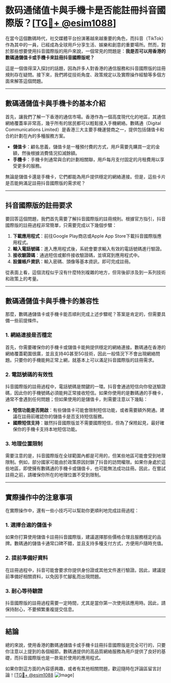 # 数码通储值卡與手機卡是否能註冊抖音國際版？[[TG💪+ @esim1088](https://t.me/s/esim1088)]

在當今這個數碼時代，社交媒體平台扮演著越來越重要的角色，而抖音（TikTok）作為其中的一員，已經成為全球用戶分享生活、娛樂和創意的重要場所。然而，對於那些想要使用抖音國際版的用戶來說，一個常見的問題是：**我是否可以用香港的數碼通儲值卡或手機卡來註冊抖音國際版呢？**

這是一個值得深入探討的話題，因為許多人對香港的通信服務和抖音國際版的註冊規則存在疑問。接下來，我們將從技術角度、政策規定以及實際操作經驗等多個方面來解答這個問題。

---

## 數碼通儲值卡與手機卡的基本介紹

首先，讓我們了解一下香港的通信市場。香港作為一個高度現代化的地區，其通信網絡覆蓋率非常高，幾乎所有的居民都可以輕鬆接入手機網絡。數碼通（Digital Communications Limited）是香港三大主要手機運營商之一，提供包括儲值卡和合約計劃在內的多種服務方案。

- **儲值卡**：顧名思義，儲值卡是一種預付費的方式，用戶需要先購買一定的金額，然後根據消費情況扣減餘額。
- **手機卡**：手機卡則通常與合約計劃相關聯，用戶每月支付固定的月租費用以享受更多的服務。

無論是儲值卡還是手機卡，它們都能為用戶提供穩定的網絡連接。但是，這些卡片是否能夠滿足註冊抖音國際版的需求呢？

---

## 抖音國際版的註冊要求

要回答這個問題，我們首先需要了解抖音國際版的註冊規則。根據官方指引，抖音國際版的註冊過程非常簡單，只需要完成以下幾個步驟：

1. **下載應用程式**：前往Google Play商店或Apple App Store下載抖音國際版應用程式。
2. **輸入電話號碼**：進入應用程式後，系統會要求輸入有效的電話號碼進行驗證。
3. **接收驗證碼**：通過短信或郵件接收驗證碼，並填寫到應用程式中。
4. **設置帳戶資訊**：輸入密碼、頭像等基本資訊，即可完成註冊。

從表面上看，這個流程似乎沒有什麼特別複雜的地方，但背後卻涉及到一系列技術和政策上的考量。

---

## 數碼通儲值卡與手機卡的兼容性

那麼，數碼通儲值卡或手機卡能否順利完成上述步驟呢？答案是肯定的，但需要具備一些前提條件。

### 1. 網絡連接是否穩定

首先，你需要確保你的手機卡或儲值卡能夠提供穩定的網絡連接。數碼通在香港的網絡覆蓋範圍很廣，並且支持4G甚至5G技術，因此一般情況下不會出現網絡問題。只要你的手機能夠正常上網，就基本上可以滿足抖音國際版的註冊需求。

### 2. 電話號碼的有效性

抖音國際版的註冊過程中，電話號碼是關鍵的一環。抖音會通過短信向你發送驗證碼，因此你的手機號碼必須能夠正常接收短信。如果你使用的是數碼通的手機卡，通常不會遇到任何問題；但如果使用的是儲值卡，則需要注意以下幾點：

- **短信功能是否開啟**：有些儲值卡可能會限制短信功能，或者需要額外開通。建議在註冊前確認你的儲值卡是否支持短信服務。
- **國際短信支持**：雖然抖音國際版並不需要國際短信，但為了保險起見，最好確保你的手機卡支持本地短信功能。

### 3. 地理位置限制

需要注意的是，抖音國際版在全球範圍內都是可用的，但某些地區可能會受到地理限制。例如，部分國家可能由於政策原因封鎖了抖音的訪問權限。如果你身處於這些地區，即使擁有數碼通的手機卡或儲值卡，也可能無法成功註冊。因此，在嘗試註冊之前，請確保你所在的地理位置不受到限制。

---

## 實際操作中的注意事項

在實際操作中，還有一些小技巧可以幫助你更順利地完成註冊過程：

### 1. 選擇合適的儲值卡

如果你打算使用儲值卡註冊抖音國際版，建議選擇那些價格合理且服務穩定的品牌。數碼通的儲值卡通常口碑不錯，並且支持多種支付方式，方便用戶隨時充值。

### 2. 提前準備好資料

在註冊過程中，抖音可能會要求你提供身份證或其他文件進行驗證。因此，建議提前準備好相關資料，以免因手忙腳亂而出現問題。

### 3. 耐心等待驗證

抖音國際版的註冊過程需要一定時間，尤其是當你第一次使用該應用時。因此，請保持耐心，不要頻繁重複提交信息。

---

## 結論

總的來說，使用香港的數碼通儲值卡或手機卡註冊抖音國際版是完全可行的，只要你注意以上提到的各個細節。數碼通提供的高品質網絡服務為用戶提供了良好的基礎，而抖音國際版也是一款易於使用的應用程式。

如果你對這方面的內容感興趣，或者有其他相關問題，歡迎隨時在評論區留言討論！[[TG💪+ @esim1088](https://t.me/s/esim1088) ![Image](https://i.postimg.cc/4NQfJmqS/Snipaste-2025-05-13-00-14-12.png)]